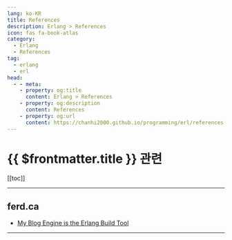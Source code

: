 ```yaml
---
lang: ko-KR
title: References
description: Erlang > References
icon: fas fa-book-atlas
category:
  - Erlang
  - References
tag: 
  - erlang
  - erl
head:
  - - meta:
    - property: og:title
      content: Erlang > References
    - property: og:description
      content: References
    - property: og:url
      content: https://chanhi2000.github.io/programming/erl/references.html
---
```


# {{ $frontmatter.title }} 관련

[[toc]]

---

## ferd.ca

- [My Blog Engine is the Erlang Build Tool](https://ferd.ca/my-blog-engine-is-the-erlang-build-tool.html)

---

<TagLinks />